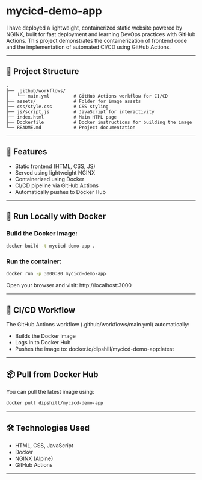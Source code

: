 # mycicd-demo-app

I have deployed a lightweight, containerized static website powered by NGINX, built for fast deployment and learning DevOps practices with GitHub Actions. This project demonstrates the containerization of frontend code and the implementation of automated CI/CD using GitHub Actions.

---

## 📁 Project Structure

```
.
├── .github/workflows/
│   └── main.yml         # GitHub Actions workflow for CI/CD
├── assets/              # Folder for image assets
├── css/style.css        # CSS styling
├── js/script.js         # JavaScript for interactivity
├── index.html           # Main HTML page
├── Dockerfile           # Docker instructions for building the image
└── README.md            # Project documentation
```

---

## 🚀 Features

- Static frontend (HTML, CSS, JS)
- Served using lightweight NGINX
- Containerized using Docker
- CI/CD pipeline via GitHub Actions
- Automatically pushes to Docker Hub

---

## 🐳 Run Locally with Docker

### Build the Docker image:

```bash
docker build -t mycicd-demo-app .
```

### Run the container:

```bash
docker run -p 3000:80 mycicd-demo-app
```

Open your browser and visit: http://localhost:3000

---

## 🔄 CI/CD Workflow

The GitHub Actions workflow (.github/workflows/main.yml) automatically:

- Builds the Docker image
- Logs in to Docker Hub
- Pushes the image to: docker.io/dipshill/mycicd-demo-app:latest

---

## 📦 Pull from Docker Hub

You can pull the latest image using:

```bash
docker pull dipshill/mycicd-demo-app
```

---

## 🛠 Technologies Used

- HTML, CSS, JavaScript
- Docker
- NGINX (Alpine)
- GitHub Actions

---


